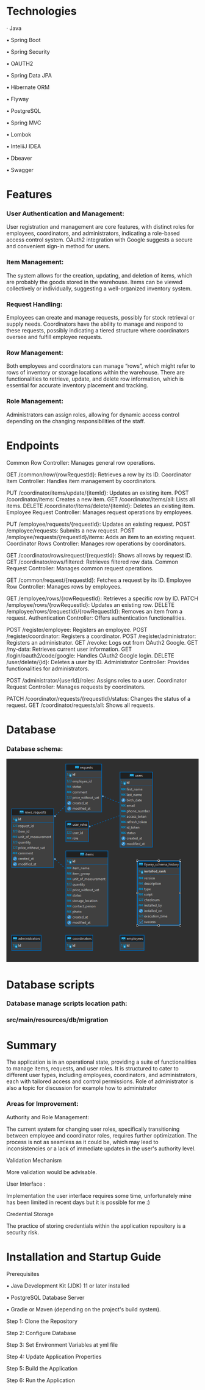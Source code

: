 
# Technologies
· Java

• Spring Boot

• Spring Security

• OAUTH2

• Spring Data JPA

• Hibernate ORM

• Flyway

• PostgreSQL

• Spring MVC

• Lombok

• InteliiJ IDEA

• Dbeaver

• Swagger

# Features

### User Authentication and Management:
User registration and management are core features, with distinct roles for employees, coordinators, and administrators, indicating a role-based access control system.
OAuth2 integration with Google suggests a secure and convenient sign-in method for users.
### Item Management:
The system allows for the creation, updating, and deletion of items, which are probably the goods stored in the warehouse.
Items can be viewed collectively or individually, suggesting a well-organized inventory system.
### Request Handling:
Employees can create and manage requests, possibly for stock retrieval or supply needs.
Coordinators have the ability to manage and respond to these requests, possibly indicating a tiered structure where coordinators oversee and fulfill employee requests.
### Row Management:
Both employees and coordinators can manage “rows”, which might refer to rows of inventory or storage locations within the warehouse.
There are functionalities to retrieve, update, and delete row information, which is essential for accurate inventory placement and tracking.
### Role Management:
Administrators can assign roles, allowing for dynamic access control depending on the changing responsibilities of the staff.

# Endpoints
Common Row Controller: Manages general row operations.

GET /common/row/{rowRequestId}: Retrieves a row by its ID.
Coordinator Item Controller: Handles item management by coordinators.

PUT /coordinator/items/update/{itemId}: Updates an existing item.
POST /coordinator/items: Creates a new item.
GET /coordinator/items/all: Lists all items.
DELETE /coordinator/items/delete/{itemId}: Deletes an existing item.
Employee Request Controller: Manages request operations by employees.

PUT /employee/requests/{requestId}: Updates an existing request.
POST /employee/requests: Submits a new request.
POST /employee/requests/{requestId}/items: Adds an item to an existing request.
Coordinator Rows Controller: Manages row operations by coordinators.

GET /coordinator/rows/request/{requestId}: Shows all rows by request ID.
GET /coordinator/rows/filtered: Retrieves filtered row data.
Common Request Controller: Manages common request operations.

GET /common/request/{requestId}: Fetches a request by its ID.
Employee Row Controller: Manages rows by employees.

GET /employee/rows/{rowRequestId}: Retrieves a specific row by ID.
PATCH /employee/rows/{rowRequestId}: Updates an existing row.
DELETE /employee/rows/{requestId}/{rowRequestId}: Removes an item from a request.
Authentication Controller: Offers authentication functionalities.

POST /register/employee: Registers an employee.
POST /register/coordinator: Registers a coordinator.
POST /register/administrator: Registers an administrator.
GET /revoke: Logs out from OAuth2 Google.
GET /my-data: Retrieves current user information.
GET /login/oauth2/code/google: Handles OAuth2 Google login.
DELETE /user/delete/{id}: Deletes a user by ID.
Administrator Controller: Provides functionalities for administrators.

POST /administrator/{userId}/roles: Assigns roles to a user.
Coordinator Request Controller: Manages requests by coordinators.

PATCH /coordinator/requests/{requestId}/status: Changes the status of a request.
GET /coordinator/requests/all: Shows all requests.

# Database
### Database schema: 

![Alt Text](docs/db_schema.png)

# Database scripts

### Database manage scripts location path:

### src/main/resources/db/migration

# Summary

The application is in an operational state, providing a suite of functionalities to manage items, requests, and user roles. It is structured to cater to different user types, including employees, coordinators, and administrators, each with tailored access and control permissions.
Role of administrator is also a topic for discussion for example how to administrator

### Areas for Improvement:

Authority and Role Management:

The current system for changing user roles, specifically transitioning between employee and coordinator roles, requires further optimization. The process is not as seamless as it could be, which may lead to inconsistencies or a lack of immediate updates in the user's authority level.

Validation Mechanism

More  validation would be advisable.

User Interface :

Implementation the user interface requires some time, unfortunately mine has been limited in recent days but it is possible for me :)

Credential Storage

The practice of storing credentials within the application repository is a security risk.

# Installation and Startup Guide

Prerequisites

• Java Development Kit (JDK) 11 or later installed

• PostgreSQL Database Server 

• Gradle or Maven (depending on the project's build system).

Step 1: Clone the Repository

Step 2: Configure Database

Step 3: Set Environment Variables at yml file

Step 4: Update Application Properties

Step 5: Build the Application

Step 6: Run the Application



